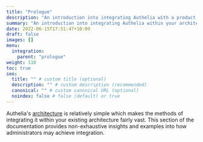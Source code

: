 ```yaml
---
title: "Prologue"
description: "An introduction into integrating Authelia with a product."
summary: "An introduction into integrating Authelia within your architecture."
date: 2022-06-15T17:51:47+10:00
draft: false
images: []
menu:
  integration:
    parent: "prologue"
weight: 110
toc: true
seo:
  title: "" # custom title (optional)
  description: "" # custom description (recommended)
  canonical: "" # custom canonical URL (optional)
  noindex: false # false (default) or true
---
```


Authelia's [architecture](../../overview/prologue/architecture) is relatively simple which makes the methods of
integrating it within your existing architecture fairly vast. This section of the documentation provides non-exhaustive
insights and examples into how administrators may achieve integration.
